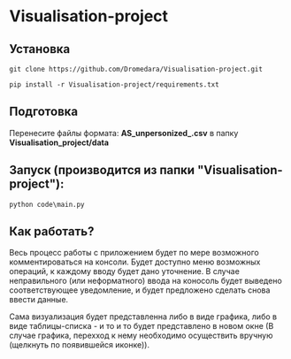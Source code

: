 # Visualisation-project

## Установка

    git clone https://github.com/Dromedara/Visualisation-project.git

    pip install -r Visualisation-project/requirements.txt

## Подготовка
  Перенесите файлы формата: **AS_unpersonized_<date>.csv** в папку **Visualisation_project/data**

## Запуск (производится из папки "Visualisation-project"):

    python code\main.py
  
## Как работать?

Весь процесс работы с приложением будет по мере возможного комментироваться на консоли. Будет доступно меню возможных операций, к каждому вводу будет дано уточнение. В случае неправильного (или неформатного) ввода на коносоль будет выведено соответствующее уведомление, и будет предложено сделать снова ввести данные.

Сама визуализация будет представленна либо в виде графика, либо в виде таблицы-списка - и то и то будет представлено в новом окне (В случае графика, перехход к нему необходимо осуществить вручную (щелкнуть по появившейся иконке)).
